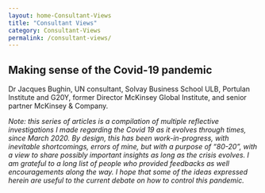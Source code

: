 ```yaml
---
layout: home-Consultant-Views
title: "Consultant Views"
category: Consultant-Views
permalink: /consultant-views/
---
```


## Making sense of the Covid-19 pandemic

Dr Jacques Bughin, UN consultant, Solvay Business School ULB, Portulan Institute and G20Y, former Director McKinsey Global Institute, and senior partner McKinsey & Company.

*Note: this series of articles is a compilation of multiple reflective investigations I made regarding the Covid 19 as it evolves through times, since March 2020. By design, this has been work-in-progress, with inevitable shortcomings, errors of mine, but with a purpose of “80-20”, with a view to share possibly important insights as long as the crisis evolves. I am grateful to a long list of people who provided feedbacks as well encouragements along the way. I hope that some of the ideas expressed herein are useful to the current debate on how to control this pandemic.*

